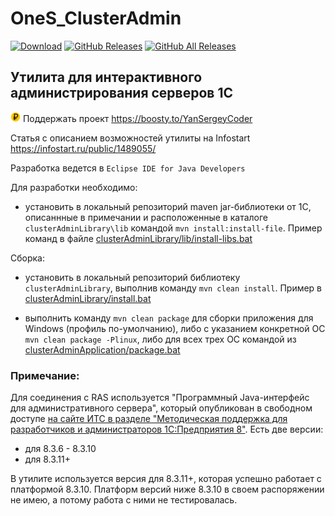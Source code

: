 # OneS_ClusterAdmin

[![Download](https://img.shields.io/github/release/YanSergey/OneS_ClusterAdmin?label=download&style=flat)](https://github.com/YanSergey/OneS_ClusterAdmin/releases/latest)
[![GitHub Releases](https://img.shields.io/github/downloads/YanSergey/OneS_ClusterAdmin/latest/total?style=flat-square)](https://github.com/YanSergey/OneS_ClusterAdmin/releases)
[![GitHub All Releases](https://img.shields.io/github/downloads/YanSergey/OneS_ClusterAdmin/total?style=flat-square)](https://github.com/YanSergey/OneS_ClusterAdmin/releases)

## Утилита для интерактивного администрирования серверов 1С

![Donate](/clusterAdminLibrary/src/main/resources/icons/Rouble.png)
Поддержать проект https://boosty.to/YanSergeyCoder

Статья с описанием возможностей утилиты на Infostart https://infostart.ru/public/1489055/

Разработка ведется в `Eclipse IDE for Java Developers`

Для разработки необходимо:
- установить в локальный репозиторий maven jar-библиотеки от 1С, описаннные в примечании и расположенные в каталоге `clusterAdminLibrary\lib` командой `mvn install:install-file`. Пример команд в файле [clusterAdminLibrary/lib/install-libs.bat](clusterAdminLibrary/lib/install-libs.bat)


Сборка:

- установить в локальный репозиторий библиотеку `clusterAdminLibrary`, выполнив команду `mvn clean install`. Пример в [clusterAdminLibrary/install.bat](clusterAdminLibrary/install.bat)

- выполнить команду `mvn clean package` для сборки приложения для Windows (профиль по-умолчанию), либо с указанием конкретной ОС `mvn clean package -Plinux`, либо для всех трех ОС командой из [clusterAdminApplication/package.bat](clusterAdminApplication/package.bat)

### Примечание:

Для соединения с RAS используется "Программный Java-интерфейс для административного сервера", который опубликован в свободном доступе [на сайте ИТС в разделе "Методическая поддержка для разработчиков и администраторов 1С:Предприятия 8"](https://its.1c.ru/db/metod8dev#content:4985:hdoc).
Есть две версии:
- для 8.3.6 - 8.3.10
- для 8.3.11+

В утилите используется версия для 8.3.11+, которая успешно работает с платформой 8.3.10. Платформ версий ниже 8.3.10 в своем распоряжении не имею, а потому работа с ними не тестировалась.
